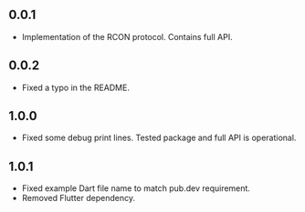 ## 0.0.1
* Implementation of the RCON protocol. Contains full API.

## 0.0.2
* Fixed a typo in the README.

## 1.0.0
* Fixed some debug print lines. Tested package and full API is operational.

## 1.0.1
* Fixed example Dart file name to match pub.dev requirement.
* Removed Flutter dependency.